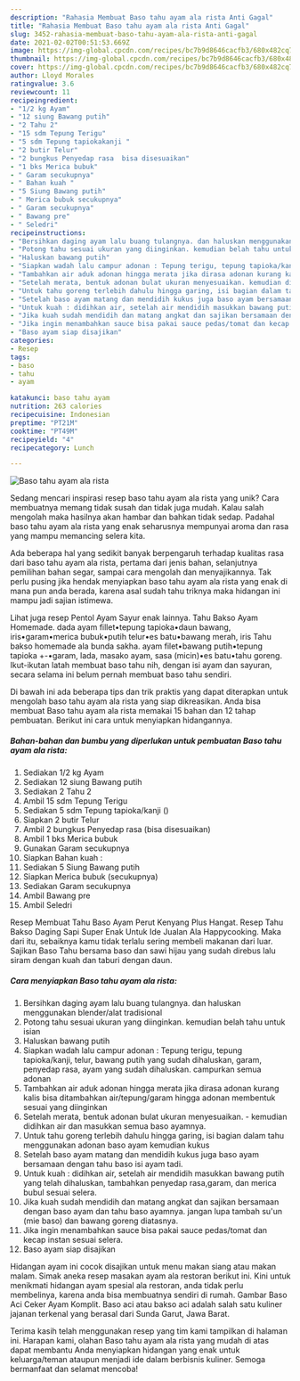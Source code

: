 ```yaml
---
description: "Rahasia Membuat Baso tahu ayam ala rista Anti Gagal"
title: "Rahasia Membuat Baso tahu ayam ala rista Anti Gagal"
slug: 3452-rahasia-membuat-baso-tahu-ayam-ala-rista-anti-gagal
date: 2021-02-02T00:51:53.669Z
image: https://img-global.cpcdn.com/recipes/bc7b9d8646cacfb3/680x482cq70/baso-tahu-ayam-ala-rista-foto-resep-utama.jpg
thumbnail: https://img-global.cpcdn.com/recipes/bc7b9d8646cacfb3/680x482cq70/baso-tahu-ayam-ala-rista-foto-resep-utama.jpg
cover: https://img-global.cpcdn.com/recipes/bc7b9d8646cacfb3/680x482cq70/baso-tahu-ayam-ala-rista-foto-resep-utama.jpg
author: Lloyd Morales
ratingvalue: 3.6
reviewcount: 11
recipeingredient:
- "1/2 kg Ayam"
- "12 siung Bawang putih"
- "2 Tahu 2"
- "15 sdm Tepung Terigu"
- "5 sdm Tepung tapiokakanji "
- "2 butir Telur"
- "2 bungkus Penyedap rasa  bisa disesuaikan"
- "1 bks Merica bubuk"
- " Garam secukupnya"
- " Bahan kuah "
- "5 Siung Bawang putih"
- " Merica bubuk secukupnya"
- " Garam secukupnya"
- " Bawang pre"
- " Seledri"
recipeinstructions:
- "Bersihkan daging ayam lalu buang tulangnya. dan haluskan menggunakan blender/alat tradisional"
- "Potong tahu sesuai ukuran yang diinginkan. kemudian belah tahu untuk isian"
- "Haluskan bawang putih"
- "Siapkan wadah lalu campur adonan : Tepung terigu, tepung tapioka/kanji, telur, bawang putih yang sudah dihaluskan, garam, penyedap rasa, ayam yang sudah dihaluskan. campurkan semua adonan"
- "Tambahkan air aduk adonan hingga merata jika dirasa adonan kurang kalis bisa ditambahkan air/tepung/garam hingga adonan membentuk sesuai yang diinginkan"
- "Setelah merata, bentuk adonan bulat ukuran menyesuaikan. kemudian didihkan air dan masukkan semua baso ayamnya."
- "Untuk tahu goreng terlebih dahulu hingga garing, isi bagian dalam tahu menggunakan adonan baso ayam kemudian kukus"
- "Setelah baso ayam matang dan mendidih kukus juga baso ayam bersamaan dengan tahu baso isi ayam tadi."
- "Untuk kuah : didihkan air, setelah air mendidih masukkan bawang putih yang telah dihaluskan, tambahkan penyedap rasa,garam, dan merica bubul sesuai selera."
- "Jika kuah sudah mendidih dan matang angkat dan sajikan bersamaan dengan baso ayam dan tahu baso ayamnya. jangan lupa tambah su&#39;un (mie baso) dan bawang goreng diatasnya."
- "Jika ingin menambahkan sauce bisa pakai sauce pedas/tomat dan kecap instan sesuai selera."
- "Baso ayam siap disajikan"
categories:
- Resep
tags:
- baso
- tahu
- ayam

katakunci: baso tahu ayam 
nutrition: 263 calories
recipecuisine: Indonesian
preptime: "PT21M"
cooktime: "PT49M"
recipeyield: "4"
recipecategory: Lunch

---
```



![Baso tahu ayam ala rista](https://img-global.cpcdn.com/recipes/bc7b9d8646cacfb3/680x482cq70/baso-tahu-ayam-ala-rista-foto-resep-utama.jpg)

Sedang mencari inspirasi resep baso tahu ayam ala rista yang unik? Cara membuatnya memang tidak susah dan tidak juga mudah. Kalau salah mengolah maka hasilnya akan hambar dan bahkan tidak sedap. Padahal baso tahu ayam ala rista yang enak seharusnya mempunyai aroma dan rasa yang mampu memancing selera kita.

Ada beberapa hal yang sedikit banyak berpengaruh terhadap kualitas rasa dari baso tahu ayam ala rista, pertama dari jenis bahan, selanjutnya pemilihan bahan segar, sampai cara mengolah dan menyajikannya. Tak perlu pusing jika hendak menyiapkan baso tahu ayam ala rista yang enak di mana pun anda berada, karena asal sudah tahu triknya maka hidangan ini mampu jadi sajian istimewa.

Lihat juga resep Pentol Ayam Sayur enak lainnya. Tahu Bakso Ayam Homemade. dada ayam fillet•tepung tapioka•daun bawang, iris•garam•merica bubuk•putih telur•es batu•bawang merah, iris Tahu bakso homemade ala bunda sakha. ayam filet•bawang putih•tepung tapioka +-•garam, lada, masako ayam, sasa (micin)•es batu•tahu goreng. Ikut-ikutan latah membuat baso tahu nih, dengan isi ayam dan sayuran, secara selama ini belum pernah membuat baso tahu sendiri.


Di bawah ini ada beberapa tips dan trik praktis yang dapat diterapkan untuk mengolah baso tahu ayam ala rista yang siap dikreasikan. Anda bisa membuat Baso tahu ayam ala rista memakai 15 bahan dan 12 tahap pembuatan. Berikut ini cara untuk menyiapkan hidangannya.

<!--inarticleads1-->

##### Bahan-bahan dan bumbu yang diperlukan untuk pembuatan Baso tahu ayam ala rista:

1. Sediakan 1/2 kg Ayam
1. Sediakan 12 siung Bawang putih
1. Sediakan 2 Tahu 2
1. Ambil 15 sdm Tepung Terigu
1. Sediakan 5 sdm Tepung tapioka/kanji ()
1. Siapkan 2 butir Telur
1. Ambil 2 bungkus Penyedap rasa  (bisa disesuaikan)
1. Ambil 1 bks Merica bubuk
1. Gunakan  Garam secukupnya
1. Siapkan  Bahan kuah :
1. Sediakan 5 Siung Bawang putih
1. Siapkan  Merica bubuk (secukupnya)
1. Sediakan  Garam secukupnya
1. Ambil  Bawang pre
1. Ambil  Seledri


Resep Membuat Tahu Baso Ayam Perut Kenyang Plus Hangat. Resep Tahu Bakso Daging Sapi Super Enak Untuk Ide Jualan Ala Happycooking. Maka dari itu, sebaiknya kamu tidak terlalu sering membeli makanan dari luar. Sajikan Baso Tahu bersama baso dan sawi hijau yang sudah direbus lalu siram dengan kuah dan taburi dengan daun. 

<!--inarticleads2-->

##### Cara menyiapkan Baso tahu ayam ala rista:

1. Bersihkan daging ayam lalu buang tulangnya. dan haluskan menggunakan blender/alat tradisional
1. Potong tahu sesuai ukuran yang diinginkan. kemudian belah tahu untuk isian
1. Haluskan bawang putih
1. Siapkan wadah lalu campur adonan : Tepung terigu, tepung tapioka/kanji, telur, bawang putih yang sudah dihaluskan, garam, penyedap rasa, ayam yang sudah dihaluskan. campurkan semua adonan
1. Tambahkan air aduk adonan hingga merata jika dirasa adonan kurang kalis bisa ditambahkan air/tepung/garam hingga adonan membentuk sesuai yang diinginkan
1. Setelah merata, bentuk adonan bulat ukuran menyesuaikan. - kemudian didihkan air dan masukkan semua baso ayamnya.
1. Untuk tahu goreng terlebih dahulu hingga garing, isi bagian dalam tahu menggunakan adonan baso ayam kemudian kukus
1. Setelah baso ayam matang dan mendidih kukus juga baso ayam bersamaan dengan tahu baso isi ayam tadi.
1. Untuk kuah : didihkan air, setelah air mendidih masukkan bawang putih yang telah dihaluskan, tambahkan penyedap rasa,garam, dan merica bubul sesuai selera.
1. Jika kuah sudah mendidih dan matang angkat dan sajikan bersamaan dengan baso ayam dan tahu baso ayamnya. jangan lupa tambah su&#39;un (mie baso) dan bawang goreng diatasnya.
1. Jika ingin menambahkan sauce bisa pakai sauce pedas/tomat dan kecap instan sesuai selera.
1. Baso ayam siap disajikan


Hidangan ayam ini cocok disajikan untuk menu makan siang atau makan malam. Simak aneka resep masakan ayam ala restoran berikut ini. Kini untuk menikmati hidangan ayam spesial ala restoran, anda tidak perlu membelinya, karena anda bisa membuatnya sendiri di rumah. Gambar Baso Aci Ceker Ayam Komplit. Baso aci atau bakso aci adalah salah satu kuliner jajanan terkenal yang berasal dari Sunda Garut, Jawa Barat. 

Terima kasih telah menggunakan resep yang tim kami tampilkan di halaman ini. Harapan kami, olahan Baso tahu ayam ala rista yang mudah di atas dapat membantu Anda menyiapkan hidangan yang enak untuk keluarga/teman ataupun menjadi ide dalam berbisnis kuliner. Semoga bermanfaat dan selamat mencoba!
